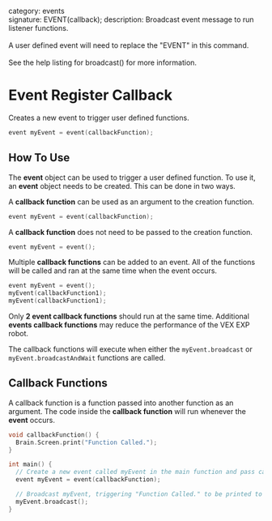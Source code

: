 category: events  
signature: EVENT(callback);
description: Broadcast event message to run listener functions.<br /><br />A user defined event will need to replace the "EVENT" in this command.<br /><br />See the help listing for broadcast() for more information.  

# Event Register Callback

Creates a new event to trigger user defined functions.

```cpp
event myEvent = event(callbackFunction);
```

## How To Use
The **event** object can be used to trigger a user defined function. To use it, an **event** object needs to be created. This can be done in two ways.

A **callback function** can be used as an argument to the creation function.

```cpp
event myEvent = event(callbackFunction);
```
A **callback function** does not need to be passed to the creation function.

```cpp
event myEvent = event();
```
Multiple **callback functions** can be added to an event. All of the functions will be called and ran at the same time when the event occurs.

```cpp
event myEvent = event();
myEvent(callbackFunction1);
myEvent(callbackFunction1);
```
Only **2 event callback functions** should run at the same time. Additional **events callback functions** may reduce the performance of the VEX EXP robot.

The callback functions will execute when either the `myEvent.broadcast` or `myEvent.broadcastAndWait` functions are called.

## Callback Functions

A callback function is a function passed into another function as an argument. The code inside the **callback function** will run whenever the **event** occurs. 

```cpp
void callbackFunction() {
  Brain.Screen.print("Function Called.");
}

int main() {
  // Create a new event called myEvent in the main function and pass callbackFunction
  event myEvent = event(callbackFunction);

  // Broadcast myEvent, triggering "Function Called." to be printed to the Brain's Screen
  myEvent.broadcast();
}
```

<advanced>
</advanced>